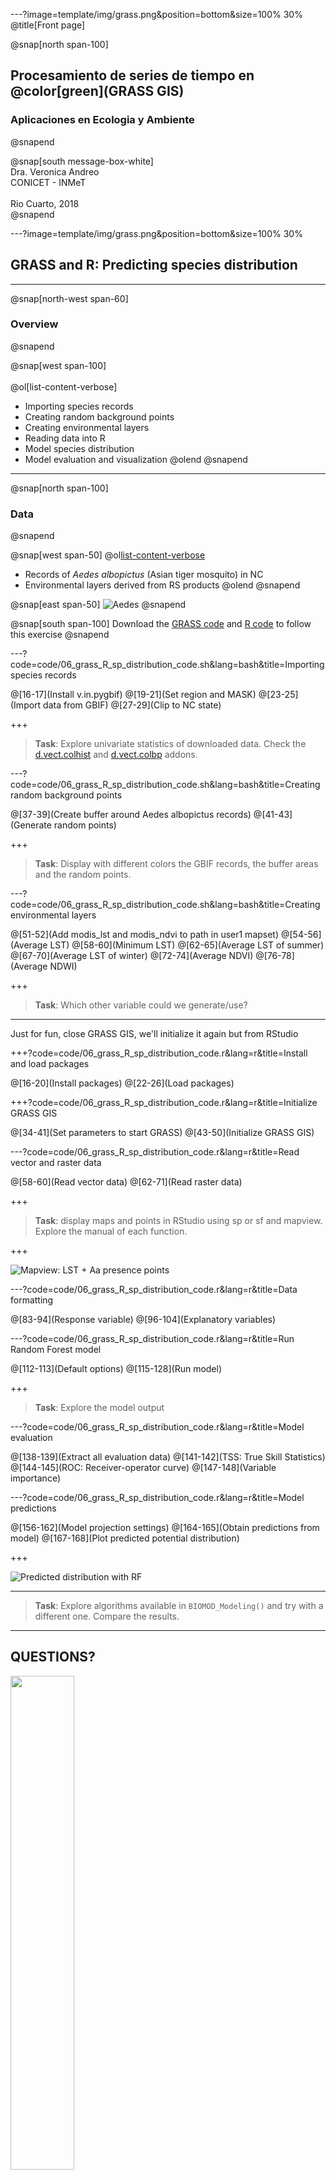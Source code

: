---?image=template/img/grass.png&position=bottom&size=100% 30%
@title[Front page]

@snap[north span-100]
<br>
<h2>Procesamiento de series de tiempo en @color[green](GRASS GIS)</h2>
<h3>Aplicaciones en Ecologia y Ambiente</h3>
@snapend

@snap[south message-box-white]
<br>Dra. Veronica Andreo<br>CONICET - INMeT<br><br>Rio Cuarto, 2018<br>
@snapend

---?image=template/img/grass.png&position=bottom&size=100% 30%

## GRASS and R: Predicting species distribution

---

@snap[north-west span-60]
<h3>Overview</h3>
@snapend

@snap[west span-100]
<br><br>
@ol[list-content-verbose]
- Importing species records
- Creating random background points
- Creating environmental layers
- Reading data into R
- Model species distribution
- Model evaluation and visualization
@olend
@snapend

---

@snap[north span-100]
<h3>Data</h3>
@snapend

@snap[west span-50]
@ol[list-content-verbose](false)
- Records of *Aedes albopictus* (Asian tiger mosquito) in NC
- Environmental layers derived from RS products
@olend
@snapend

@snap[east span-50]
![Aedes](assets/img/aedes_albopictus.jpg)
@snapend

@snap[south span-100]
Download the [GRASS code](https://gitlab.com/veroandreo/curso-grass-gis-rioiv/raw/master/code/06_grass_R_sp_distribution_code.sh?inline=false) and [R code](https://gitlab.com/veroandreo/curso-grass-gis-rioiv/raw/master/code/06_grass_R_sp_distribution_code.r?inline=false) to follow this exercise
@snapend

---?code=code/06_grass_R_sp_distribution_code.sh&lang=bash&title=Importing species records

@[16-17](Install v.in.pygbif)
@[19-21](Set region and MASK)
@[23-25](Import data from GBIF)
@[27-29](Clip to NC state)

+++

> **Task**: Explore univariate statistics of downloaded data. Check the 
> [d.vect.colhist](https://grass.osgeo.org/grass74/manuals/addons/d.vect.colhist.html) and
> [d.vect.colbp](https://github.com/ecodiv/d.vect.colbp) addons.

---?code=code/06_grass_R_sp_distribution_code.sh&lang=bash&title=Creating random background points

@[37-39](Create buffer around Aedes albopictus records)
@[41-43](Generate random points)

+++

> **Task**: Display with different colors the GBIF records, the buffer areas and the random points.

---?code=code/06_grass_R_sp_distribution_code.sh&lang=bash&title=Creating environmental layers

@[51-52](Add modis_lst and modis_ndvi to path in user1 mapset)
@[54-56](Average LST)
@[58-60](Minimum LST)
@[62-65](Average LST of summer)
@[67-70](Average LST of winter)
@[72-74](Average NDVI)
@[76-78](Average NDWI)

+++

> **Task**: Which other variable could we generate/use?

---

Just for fun, close GRASS GIS, we'll initialize it again but from RStudio

+++?code=code/06_grass_R_sp_distribution_code.r&lang=r&title=Install and load packages

@[16-20](Install packages)
@[22-26](Load packages)

+++?code=code/06_grass_R_sp_distribution_code.r&lang=r&title=Initialize GRASS GIS

@[34-41](Set parameters to start GRASS)
@[43-50](Initialize GRASS GIS)

---?code=code/06_grass_R_sp_distribution_code.r&lang=r&title=Read vector and raster data

@[58-60](Read vector data)
@[62-71](Read raster data)

+++

> **Task**: display maps and points in RStudio using sp or sf and mapview. Explore the manual of each function.

+++

![Mapview: LST + Aa presence points](assets/img/mapview_LST_pres.png)

---?code=code/06_grass_R_sp_distribution_code.r&lang=r&title=Data formatting

@[83-94](Response variable)
@[96-104](Explanatory variables)

---?code=code/06_grass_R_sp_distribution_code.r&lang=r&title=Run Random Forest model

@[112-113](Default options)
@[115-128](Run model)

+++

> **Task**: Explore the model output

---?code=code/06_grass_R_sp_distribution_code.r&lang=r&title=Model evaluation

@[138-139](Extract all evaluation data)
@[141-142](TSS: True Skill Statistics)
@[144-145](ROC: Receiver-operator curve)
@[147-148](Variable importance)

---?code=code/06_grass_R_sp_distribution_code.r&lang=r&title=Model predictions

@[156-162](Model projection settings)
@[164-165](Obtain predictions from model)
@[167-168](Plot predicted potential distribution)

+++

![Predicted distribution with RF](assets/img/pred_distrib.png)

---

> **Task**: Explore algorithms available in `BIOMOD_Modeling()` and try with a different one. Compare the results. 

---

## QUESTIONS?

<img src="assets/img/gummy-question.png" width="45%">

---

**Thanks for your attention!!**

![GRASS GIS logo](assets/img/grass_logo_alphab.png)

---

@snap[north span-90]
<br><br><br>
Move on to: 
<br>
[Think on the evaluation exercise]()
@snapend

@snap[south span-50]
@size[18px](Presentation powered by)
<br>
<a href="https://gitpitch.com/">
<img src="assets/img/gitpitch_logo.png" width="20%"></a>
@snapend

